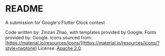 # README
A submission for Google's Flutter Clock contest

Code written by: Zinzan Zhao, with templates provided by Google.
Fonts provided by: Google. 
Icons sourced from: [https://material.io/resources/icons/](https://material.io/resources/icons/?style=twotone)
License: [Apache 2.0](https://www.apache.org/licenses/LICENSE-2.0).

